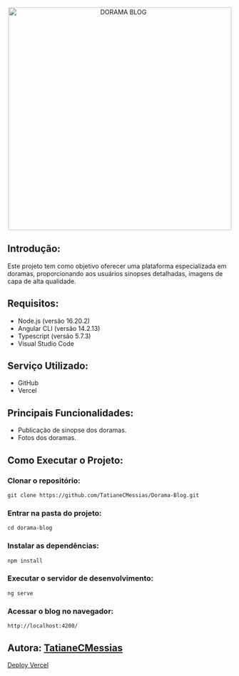<div align="center">
  <img src="https://github.com/user-attachments/assets/8df53de3-8122-43f2-b176-c486f8b9077f" width="500" alt="DORAMA BLOG">
  </br>
</div>

## Introdução:
Este projeto tem como objetivo oferecer uma plataforma especializada em doramas, proporcionando aos usuários sinopses detalhadas, imagens de capa de alta qualidade.

## Requisitos:
- Node.js (versão 16.20.2)
- Angular CLI (versão 14.2.13)
- Typescript (versão 5.7.3)
- Visual Studio Code

## Serviço Utilizado: 
- GitHub
- Vercel

## Principais Funcionalidades:
- Publicação de sinopse dos doramas.
- Fotos dos doramas.

## Como Executar o Projeto:

### Clonar o repositório:

```
git clone https://github.com/TatianeCMessias/Dorama-Blog.git
```

### Entrar na pasta do projeto:
```
cd dorama-blog
```

### Instalar as dependências:
```
npm install
```

### Executar o servidor de desenvolvimento:
```
ng serve
```

### Acessar o blog no navegador:
```
http://localhost:4200/
```

## Autora: [TatianeCMessias](https://www.linkedin.com/in/tatianecmessias/)

[Deploy Vercel](https://dorama-blog.vercel.app/)
